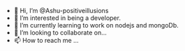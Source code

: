 - 👋 Hi, I’m @Ashu-positiveillusions
- 👀 I’m interested in being a developer.
- 🌱 I’m currently learning to work on nodejs and mongoDb.
- 💞️ I’m looking to collaborate on...
- 📫 How to reach me ...

<!---
Ashu-positiveillusions/Ashu-positiveillusions is a ✨ special ✨ repository because its `README.md` (this file) appears on your GitHub profile.
You can click the Preview link to take a look at your changes.
--->

